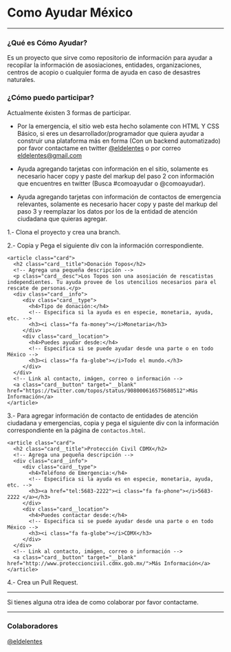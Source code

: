 # Como Ayudar México

---

### ¿Qué es Cómo Ayudar?

Es un proyecto que sirve como repositorio de información para ayudar a recopilar la información de asosiaciones, entidades, organizaciones, centros de acopio o cualquier forma de ayuda en caso de desastres naturales.

### ¿Cómo puedo participar?

Actualmente éxisten 3 formas de participar.

- Por la emergencia, el sitio web esta hecho solamente con HTML Y CSS Básico, si eres un desarrollador/programador que quiera ayudar a construir una plataforma más en forma (Con un backend automatizado) por favor contactame en twitter [@eldelentes](https://twitter.com/eldelentes) o por correo eldelentes@gmail.com

- Ayuda agregando tarjetas con información en el sitio, solamente es necesario hacer copy y paste del markup del paso 2 con información que encuentres en twitter (Busca #comoayudar o @comoayudar).

- Ayuda agregando tarjetas con información de contactos de emergencia relevantes, solamente es necesario hacer copy y paste del markup del
paso 3 y reemplazar los datos por los de la entidad de atención
ciudadana que quieras agregar.

1.- Clona el proyecto y crea una branch.

2.- Copia y Pega el siguiente div con la información correspondiente.
```
<article class="card">
  <h2 class="card__title">Donación Topos</h2>
  <!-- Agrega una pequeña descripción -->
  <p class="card__desc">Los Topos son una asosiación de rescatistas independientes. Tu ayuda provee de los utencilios necesarios para el rescate de personas.</p>
  <div class="card__info">
     <div class="card__type">
       <h4>Tipo de donación:</h4>
       <!-- Especifica si la ayuda es en especie, monetaria, ayuda, etc. -->
       <h3><i class="fa fa-money"></i>Monetaria</h3>
     </div>
     <div class="card__location">
       <h4>Puedes ayudar desde:</h4>
       <!-- Especifica si se puede ayudar desde una parte o en todo México -->
       <h3><i class="fa fa-globe"></i>Todo el mundo.</h3>
     </div>
  </div>
  <!-- Link al contacto, imágen, correo o información -->
  <a class="card__button" target="__blank" href="https://twitter.com/topos/status/908000616575680512">Más Información</a>
</article>
```

3.- Para agregar información de contacto de entidades de atención
ciudadana y emergencias, copia y pega el siguiente div con la información correspondiente en la página de `contactos.html`.
```
<article class="card">
  <h2 class="card__title">Protección Civil CDMX</h2>
  <!-- Agrega una pequeña descripción -->
  <div class="card__info">
     <div class="card__type">
       <h4>Teléfono de Emergencia:</h4>
       <!-- Especifica si la ayuda es en especie, monetaria, ayuda, etc. -->
       <h3><a href="tel:5683-2222"><i class="fa fa-phone"></i>5683-2222 </a></h3>
     </div>
     <div class="card__location">
       <h4>Puedes contactar desde:</h4>
       <!-- Especifica si se puede ayudar desde una parte o en todo México -->
       <h3><i class="fa fa-globe"></i>CDMX</h3>
     </div>
  </div>
  <!-- Link al contacto, imágen, correo o información -->
  <a class="card__button" target="__blank" href="http://www.proteccioncivil.cdmx.gob.mx/">Más Información</a>
</article>

```

4.- Crea un Pull Request.

---

Si tienes alguna otra idea de como colaborar por favor contactame.

---

### Colaboradores
[@eldelentes](https://twitter.com/eldelentes)
